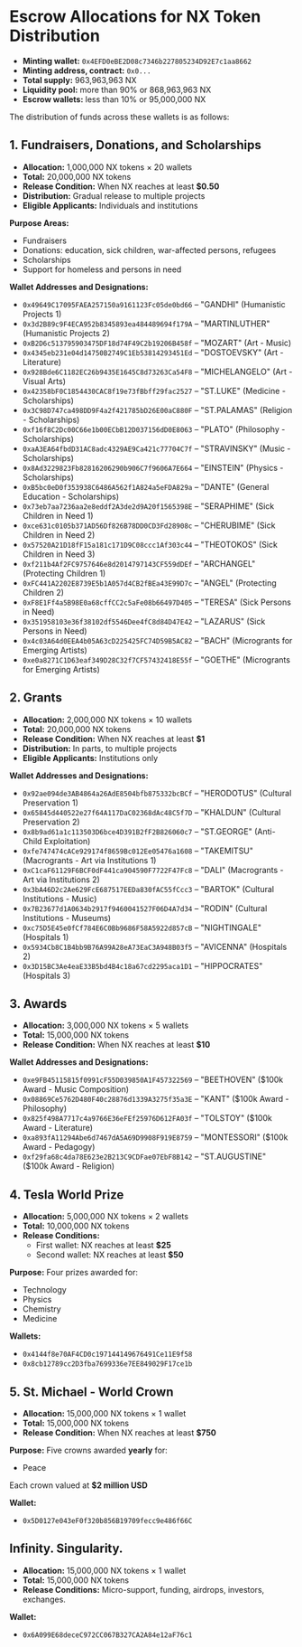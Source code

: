 # Escrow Allocations for NX Token Distribution

* **Minting wallet:** `0x4EFD0eBE2D08c7346b227805234D92E7c1aa8662`
* **Minting address, contract:** `0x0...`
* **Total supply:** 963,963,963 NX
* **Liquidity pool:** more than 90% or 868,963,963 NX
* **Escrow wallets:** less than 10% or 95,000,000 NX

The distribution of funds across these wallets is as follows:

## 1. Fundraisers, Donations, and Scholarships

* **Allocation:** 1,000,000 NX tokens × 20 wallets
* **Total:** 20,000,000 NX tokens
* **Release Condition:** When NX reaches at least **$0.50**
* **Distribution:** Gradual release to multiple projects
* **Eligible Applicants:** Individuals and institutions

**Purpose Areas:**
* Fundraisers
* Donations: education, sick children, war-affected persons, refugees
* Scholarships
* Support for homeless and persons in need

**Wallet Addresses and Designations:**
* `0x49649C17095FAEA257150a9161123Fc05de0bd66` – "GANDHI" (Humanistic Projects 1)
* `0x3d2B89c9F4ECA952b8345893ea484489694f179A` – "MARTINLUTHER" (Humanistic Projects 2)
* `0xB2D6c513795903475DF18d74F49C2b19206B458f` – "MOZART" (Art - Music)
* `0x4345eb231e04d14750B2749C1Eb53814293451Ed` – "DOSTOEVSKY" (Art - Literature)
* `0x928Bde6C1182EC26b9435E1645C8d73263Ca54F8` – "MICHELANGELO" (Art - Visual Arts)
* `0x42358bF0C1854430CAC8f19e73fBbff29fac2527` – "ST.LUKE" (Medicine - Scholarships)
* `0x3C98D747ca498DD9F4a2f421785bD26E00aC880F` – "ST.PALAMAS" (Religion - Scholarships)
* `0xf16f8C2Dc00C66e1b00ECbB12D037156dD0E8063` – "PLATO" (Philosophy - Scholarships)
* `0xaA3EA64fbdD31AC8adc4329AE9Ca421c77704C7f` – "STRAVINSKY" (Music - Scholarships)
* `0x8Ad3229823Fb82816206290b906C7f9606A7E664` – "EINSTEIN" (Physics - Scholarships)
* `0xB5bc0eD0f353938C6486A562f1A824a5eFDA829a` – "DANTE" (General Education - Scholarships)
* `0x73eb7aa7236aa2e8eddf2A3de2d9A20f1565398E` – "SERAPHIME" (Sick Children in Need 1)
* `0xce631c0105b371AD56Df826B78DD0CD3Fd28908c` – "CHERUBIME" (Sick Children in Need 2)
* `0x57520A21D18fF15a181c171D9C08ccc1Af303c44` – "THEOTOKOS" (Sick Children in Need 3)
* `0xf211b4Af2FC9757646e8d2014797143CF559dDEf` – "ARCHANGEL" (Protecting Children 1)
* `0xFC441A2202E8739E5b1A057d4CB2fBEa43E99D7c` – "ANGEL" (Protecting Children 2)
* `0xF8E1Ff4a5B98E0a68cffCC2c5aFe08b66497D405` – "TERESA" (Sick Persons in Need)
* `0x351958103e36f38102df5546Dee4fC8d84D47E42` – "LAZARUS" (Sick Persons in Need)
* `0x4c03A64d0EEA4b05A63cD225425FC74D59B5AC82` – "BACH" (Microgrants for Emerging Artists)
* `0xe0a8271C1D63eaf349D28C32f7CF57432418E55f` – "GOETHE" (Microgrants for Emerging Artists)

## 2. Grants

* **Allocation:** 2,000,000 NX tokens × 10 wallets
* **Total:** 20,000,000 NX tokens
* **Release Condition:** When NX reaches at least **$1**
* **Distribution:** In parts, to multiple projects
* **Eligible Applicants:** Institutions only

**Wallet Addresses and Designations:**
* `0x92ae094de3AB4864a26AdE8504bfb875332bcBCf` – "HERODOTUS" (Cultural Preservation 1)
* `0x65845d440522e27f64A117DaC02368dAc48C5f7D` – "KHALDUN" (Cultural Preservation 2)
* `0x8b9ad61a1c113503D6bce4D391B2fF2B826060c7` – "ST.GEORGE" (Anti-Child Exploitation)
* `0xfe747474cACe929174f8659Bc012Ee05476a1608` – "TAKEMITSU" (Macrogrants - Art via Institutions 1)
* `0xC1caF61129F6BCF0dF441ca904590F7722F47Fc8` – "DALI" (Macrogrants - Art via Institutions 2)
* `0x3bA46D2c2Ae629FcE687517EEDa830fAC55fCcc3` – "BARTOK" (Cultural Institutions - Music)
* `0x7B23677d1A0634b2917f9460041527F06D4A7d34` – "RODIN" (Cultural Institutions - Museums)
* `0xc75D5E45e0fCf784E6C0Bb9686F58A5922d857cB` – "NIGHTINGALE" (Hospitals 1)
* `0x5934Cb8C1B4bb9B76A99A28eA73EaC3A948B03f5` – "AVICENNA" (Hospitals 2)
* `0x3D15BC3Ae4eaE33B5bd4B4c18a67cd2295aca1D1` – "HIPPOCRATES" (Hospitals 3)

## 3. Awards

* **Allocation:** 3,000,000 NX tokens × 5 wallets
* **Total:** 15,000,000 NX tokens
* **Release Condition:** When NX reaches at least **$10**

**Wallet Addresses and Designations:**
* `0xe9FB45115815f0991cF55D039850A1F457322569` – "BEETHOVEN" ($100k Award - Music Composition)
* `0x08869Ce5762D480F40c28876d1339A3275f35a3E` – "KANT" ($100k Award - Philosophy)
* `0x825f498A7717c4a9766E36eFEf25976D612FA03f` – "TOLSTOY" ($100k Award - Literature)
* `0xa893fA11294Abe6d7467dA5A69D9908F919E8759` – "MONTESSORI" ($100k Award - Pedagogy)
* `0xf29fa68c4da78E623e2B213C9CDFae07EbF8B142` – "ST.AUGUSTINE" ($100k Award - Religion)

## 4. Tesla World Prize

* **Allocation:** 5,000,000 NX tokens × 2 wallets
* **Total:** 10,000,000 NX tokens
* **Release Conditions:**
	* First wallet: NX reaches at least **$25**
	* Second wallet: NX reaches at least **$50**

**Purpose:**
Four prizes awarded for:

* Technology
* Physics
* Chemistry
* Medicine

**Wallets:**
* `0x4144f8e70AF4CD0c197144149676491Ce11E9f58`
* `0x8cb12789cc2D3fba7699336e7EE849029F17ce1b`

## 5. St. Michael - World Crown

* **Allocation:** 15,000,000 NX tokens × 1 wallet
* **Total:** 15,000,000 NX tokens
* **Release Condition:** When NX reaches at least **$750**

**Purpose:**
Five crowns awarded **yearly** for:

* Peace

Each crown valued at **$2 million USD**

**Wallet:**
* `0x5D0127e043eF0f320b856B19709fecc9e486f66C`

## Infinity.  Singularity.
* **Allocation:** 15,000,000 NX tokens × 1 wallet
* **Total:** 15,000,000 NX tokens
* **Release Conditions:** Micro-support, funding, airdrops, investors, exchanges.

**Wallet:**
* `0x6A099E68deceC972CC067B327CA2A84e12aF76c1`
